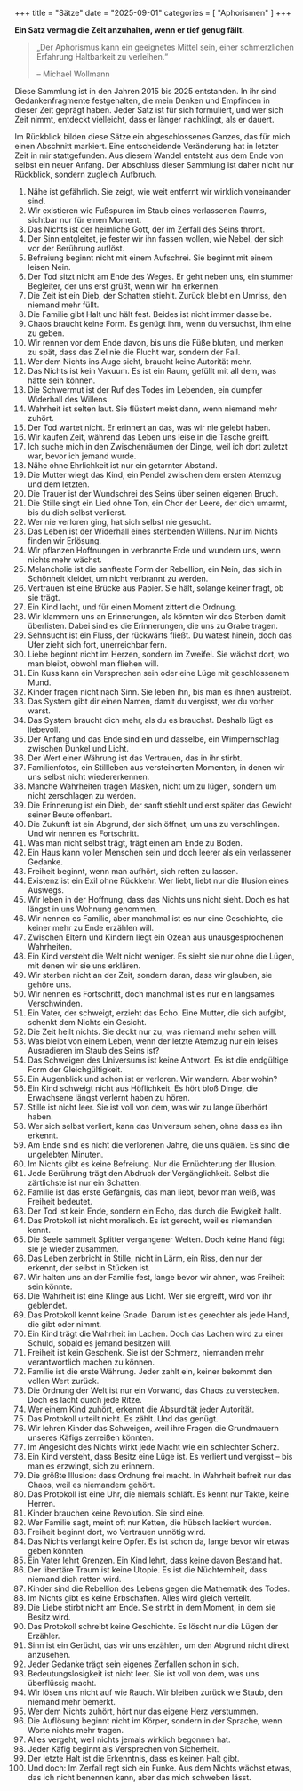 +++
title = "Sätze"
date = "2025-09-01"
categories = [
    "Aphorismen"
]
+++

**Ein Satz vermag die Zeit anzuhalten, wenn er tief genug fällt.**

> „Der Aphorismus kann ein geeignetes Mittel sein, einer schmerzlichen Erfahrung Haltbarkeit zu verleihen.“
>
> – Michael Wollmann

Diese Sammlung ist in den Jahren 2015 bis 2025 entstanden. In ihr sind Gedankenfragmente festgehalten, die mein Denken und Empfinden in dieser Zeit geprägt haben. Jeder Satz ist für sich formuliert, und wer sich Zeit nimmt, entdeckt vielleicht, dass er länger nachklingt, als er dauert.

Im Rückblick bilden diese Sätze ein abgeschlossenes Ganzes, das für mich einen Abschnitt markiert. Eine entscheidende Veränderung hat in letzter Zeit in mir stattgefunden. Aus diesem Wandel entsteht aus dem Ende von selbst ein neuer Anfang. Der Abschluss dieser Sammlung ist daher nicht nur Rückblick, sondern zugleich Aufbruch.

1. Nähe ist gefährlich. Sie zeigt, wie weit entfernt wir wirklich voneinander sind.
2. Wir existieren wie Fußspuren im Staub eines verlassenen Raums, sichtbar nur für einen Moment.
3. Das Nichts ist der heimliche Gott, der im Zerfall des Seins thront.
4. Der Sinn entgleitet, je fester wir ihn fassen wollen, wie Nebel, der sich vor der Berührung auflöst.
5. Befreiung beginnt nicht mit einem Aufschrei. Sie beginnt mit einem leisen Nein.
6. Der Tod sitzt nicht am Ende des Weges. Er geht neben uns, ein stummer Begleiter, der uns erst grüßt, wenn wir ihn erkennen.
7. Die Zeit ist ein Dieb, der Schatten stiehlt. Zurück bleibt ein Umriss, den niemand mehr füllt.
8. Die Familie gibt Halt und hält fest. Beides ist nicht immer dasselbe.
9. Chaos braucht keine Form. Es genügt ihm, wenn du versuchst, ihm eine zu geben.
10. Wir rennen vor dem Ende davon, bis uns die Füße bluten, und merken zu spät, dass das Ziel nie die Flucht war, sondern der Fall.
11. Wer dem Nichts ins Auge sieht, braucht keine Autorität mehr.
12. Das Nichts ist kein Vakuum. Es ist ein Raum, gefüllt mit all dem, was hätte sein können.
13. Die Schwermut ist der Ruf des Todes im Lebenden, ein dumpfer Widerhall des Willens.
14. Wahrheit ist selten laut. Sie flüstert meist dann, wenn niemand mehr zuhört.
15. Der Tod wartet nicht. Er erinnert an das, was wir nie gelebt haben.
16. Wir kaufen Zeit, während das Leben uns leise in die Tasche greift.
17. Ich suche mich in den Zwischenräumen der Dinge, weil ich dort zuletzt war, bevor ich jemand wurde.
18. Nähe ohne Ehrlichkeit ist nur ein getarnter Abstand.
19. Die Mutter wiegt das Kind, ein Pendel zwischen dem ersten Atemzug und dem letzten.
20. Die Trauer ist der Wundschrei des Seins über seinen eigenen Bruch.
21. Die Stille singt ein Lied ohne Ton, ein Chor der Leere, der dich umarmt, bis du dich selbst verlierst.
22. Wer nie verloren ging, hat sich selbst nie gesucht.
23. Das Leben ist der Widerhall eines sterbenden Willens. Nur im Nichts finden wir Erlösung.
24. Wir pflanzen Hoffnungen in verbrannte Erde und wundern uns, wenn nichts mehr wächst.
25. Melancholie ist die sanfteste Form der Rebellion, ein Nein, das sich in Schönheit kleidet, um nicht verbrannt zu werden.
26. Vertrauen ist eine Brücke aus Papier. Sie hält, solange keiner fragt, ob sie trägt.
27. Ein Kind lacht, und für einen Moment zittert die Ordnung.
28. Wir klammern uns an Erinnerungen, als könnten wir das Sterben damit überlisten. Dabei sind es die Erinnerungen, die uns zu Grabe tragen.
29. Sehnsucht ist ein Fluss, der rückwärts fließt. Du watest hinein, doch das Ufer zieht sich fort, unerreichbar fern.
30. Liebe beginnt nicht im Herzen, sondern im Zweifel. Sie wächst dort, wo man bleibt, obwohl man fliehen will.
31. Ein Kuss kann ein Versprechen sein oder eine Lüge mit geschlossenem Mund.
32. Kinder fragen nicht nach Sinn. Sie leben ihn, bis man es ihnen austreibt.
33. Das System gibt dir einen Namen, damit du vergisst, wer du vorher warst.
34. Das System braucht dich mehr, als du es brauchst. Deshalb lügt es liebevoll.
35. Der Anfang und das Ende sind ein und dasselbe, ein Wimpernschlag zwischen Dunkel und Licht.
36. Der Wert einer Währung ist das Vertrauen, das in ihr stirbt.
37. Familienfotos, ein Stillleben aus versteinerten Momenten, in denen wir uns selbst nicht wiedererkennen.
38. Manche Wahrheiten tragen Masken, nicht um zu lügen, sondern um nicht zerschlagen zu werden.
39. Die Erinnerung ist ein Dieb, der sanft stiehlt und erst später das Gewicht seiner Beute offenbart.
40. Die Zukunft ist ein Abgrund, der sich öffnet, um uns zu verschlingen. Und wir nennen es Fortschritt.
41. Was man nicht selbst trägt, trägt einen am Ende zu Boden.
42. Ein Haus kann voller Menschen sein und doch leerer als ein verlassener Gedanke.
43. Freiheit beginnt, wenn man aufhört, sich retten zu lassen.
44. Existenz ist ein Exil ohne Rückkehr. Wer liebt, liebt nur die Illusion eines Auswegs.
45. Wir leben in der Hoffnung, dass das Nichts uns nicht sieht. Doch es hat längst in uns Wohnung genommen.
46. Wir nennen es Familie, aber manchmal ist es nur eine Geschichte, die keiner mehr zu Ende erzählen will.
47. Zwischen Eltern und Kindern liegt ein Ozean aus unausgesprochenen Wahrheiten.
48. Ein Kind versteht die Welt nicht weniger. Es sieht sie nur ohne die Lügen, mit denen wir sie uns erklären.
49. Wir sterben nicht an der Zeit, sondern daran, dass wir glauben, sie gehöre uns.
50. Wir nennen es Fortschritt, doch manchmal ist es nur ein langsames Verschwinden.
51. Ein Vater, der schweigt, erzieht das Echo. Eine Mutter, die sich aufgibt, schenkt dem Nichts ein Gesicht.
52. Die Zeit heilt nichts. Sie deckt nur zu, was niemand mehr sehen will.
53. Was bleibt von einem Leben, wenn der letzte Atemzug nur ein leises Ausradieren im Staub des Seins ist?
54. Das Schweigen des Universums ist keine Antwort. Es ist die endgültige Form der Gleichgültigkeit.
55. Ein Augenblick und schon ist er verloren. Wir wandern. Aber wohin?
56. Ein Kind schweigt nicht aus Höflichkeit. Es hört bloß Dinge, die Erwachsene längst verlernt haben zu hören.
57. Stille ist nicht leer. Sie ist voll von dem, was wir zu lange überhört haben.
58. Wer sich selbst verliert, kann das Universum sehen, ohne dass es ihn erkennt.
59. Am Ende sind es nicht die verlorenen Jahre, die uns quälen. Es sind die ungelebten Minuten.
60. Im Nichts gibt es keine Befreiung. Nur die Ernüchterung der Illusion.
61. Jede Berührung trägt den Abdruck der Vergänglichkeit. Selbst die zärtlichste ist nur ein Schatten.
62. Familie ist das erste Gefängnis, das man liebt, bevor man weiß, was Freiheit bedeutet.
63. Der Tod ist kein Ende, sondern ein Echo, das durch die Ewigkeit hallt.
64. Das Protokoll ist nicht moralisch. Es ist gerecht, weil es niemanden kennt.
65. Die Seele sammelt Splitter vergangener Welten. Doch keine Hand fügt sie je wieder zusammen.
66. Das Leben zerbricht in Stille, nicht in Lärm, ein Riss, den nur der erkennt, der selbst in Stücken ist.
67. Wir halten uns an der Familie fest, lange bevor wir ahnen, was Freiheit sein könnte.
68. Die Wahrheit ist eine Klinge aus Licht. Wer sie ergreift, wird von ihr geblendet.
69. Das Protokoll kennt keine Gnade. Darum ist es gerechter als jede Hand, die gibt oder nimmt.
70. Ein Kind trägt die Wahrheit im Lachen. Doch das Lachen wird zu einer Schuld, sobald es jemand besitzen will.
71. Freiheit ist kein Geschenk. Sie ist der Schmerz, niemanden mehr verantwortlich machen zu können.
72. Familie ist die erste Währung. Jeder zahlt ein, keiner bekommt den vollen Wert zurück.
73. Die Ordnung der Welt ist nur ein Vorwand, das Chaos zu verstecken. Doch es lacht durch jede Ritze.
74. Wer einem Kind zuhört, erkennt die Absurdität jeder Autorität.
75. Das Protokoll urteilt nicht. Es zählt. Und das genügt.
76. Wir lehren Kinder das Schweigen, weil ihre Fragen die Grundmauern unseres Käfigs zerreißen könnten.
77. Im Angesicht des Nichts wirkt jede Macht wie ein schlechter Scherz.
78. Ein Kind versteht, dass Besitz eine Lüge ist. Es verliert und vergisst – bis man es erzwingt, sich zu erinnern.
79. Die größte Illusion: dass Ordnung frei macht. In Wahrheit befreit nur das Chaos, weil es niemandem gehört.
80. Das Protokoll ist eine Uhr, die niemals schläft. Es kennt nur Takte, keine Herren.
81. Kinder brauchen keine Revolution. Sie sind eine.
82. Wer Familie sagt, meint oft nur Ketten, die hübsch lackiert wurden.
83. Freiheit beginnt dort, wo Vertrauen unnötig wird.
84. Das Nichts verlangt keine Opfer. Es ist schon da, lange bevor wir etwas geben könnten.
85. Ein Vater lehrt Grenzen. Ein Kind lehrt, dass keine davon Bestand hat.
86. Der libertäre Traum ist keine Utopie. Es ist die Nüchternheit, dass niemand dich retten wird.
87. Kinder sind die Rebellion des Lebens gegen die Mathematik des Todes.
88. Im Nichts gibt es keine Erbschaften. Alles wird gleich verteilt.
89. Die Liebe stirbt nicht am Ende. Sie stirbt in dem Moment, in dem sie Besitz wird.
90. Das Protokoll schreibt keine Geschichte. Es löscht nur die Lügen der Erzähler.
91. Sinn ist ein Gerücht, das wir uns erzählen, um den Abgrund nicht direkt anzusehen.
92. Jeder Gedanke trägt sein eigenes Zerfallen schon in sich.
93. Bedeutungslosigkeit ist nicht leer. Sie ist voll von dem, was uns überflüssig macht.
94. Wir lösen uns nicht auf wie Rauch. Wir bleiben zurück wie Staub, den niemand mehr bemerkt.
95. Wer dem Nichts zuhört, hört nur das eigene Herz verstummen.
96. Die Auflösung beginnt nicht im Körper, sondern in der Sprache, wenn Worte nichts mehr tragen.
97. Alles vergeht, weil nichts jemals wirklich begonnen hat.
98. Jeder Käfig beginnt als Versprechen von Sicherheit.
99. Der letzte Halt ist die Erkenntnis, dass es keinen Halt gibt.
100. Und doch: Im Zerfall regt sich ein Funke. Aus dem Nichts wächst etwas, das ich nicht benennen kann, aber das mich schweben lässt.